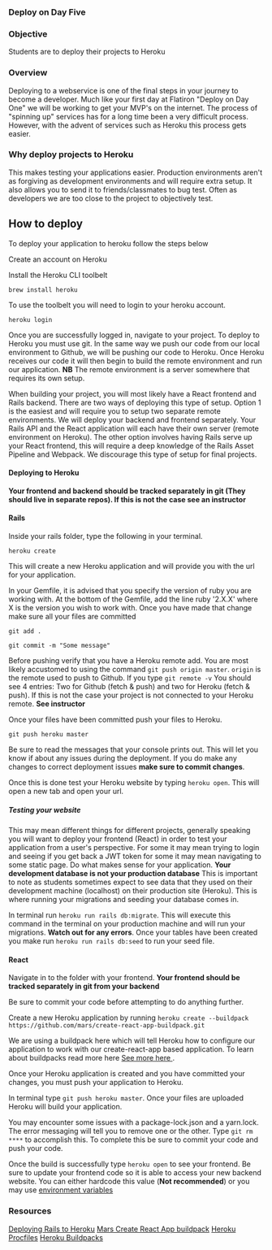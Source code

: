 ### Deploy on Day Five


### Objective

Students are to deploy their projects to Heroku


### Overview

Deploying to a webservice is one of the final steps in your journey to become a developer. Much like your first day at Flatiron "Deploy on Day One" we will be working to get your MVP's on the internet. The process of "spinning up" services has for a long time been a very difficult process. However, with the advent of services such as Heroku this process gets easier.

### Why deploy projects to Heroku

This makes testing your applications easier. Production environments aren't as forgiving as development environments and will require extra setup. It also allows you to send it to friends/classmates to bug test. Often as developers we are too close to the project to objectively test.



## How to deploy


To deploy your application to heroku follow the steps below

Create an account on Heroku

Install the Heroku CLI toolbelt

`brew install heroku`

To use the toolbelt you will need to login to your heroku account.

`heroku login`

Once you are successfully logged in, navigate to your project. To deploy to Heroku you must use git. In the same way we push our code from our local environment to Github, we will be pushing our code to Heroku. Once Heroku receives our code it will then begin to build the remote environment and run our application. **NB** The remote environment is a server somewhere that requires its own setup.

When building your project, you will most likely have a React frontend and Rails backend. There are two ways of deploying this type of setup. Option 1 is the easiest and will require you to setup two separate remote environments. We will deploy your backend and frontend separately. Your Rails API and the React application will each have their own server (remote environment on Heroku). The other option involves having Rails serve up your React frontend, this will require a deep knowledge of the Rails Asset Pipeline and Webpack. We discourage this type of setup for final projects.

#### Deploying to Heroku

**Your frontend and backend should be tracked separately in git (They should live in separate repos). If this is not the case see an instructor**


#### Rails


Inside your rails folder, type the following in your terminal.

  `heroku create`

This will create a new Heroku application and will provide you with the url for your application.

In your Gemfile, it is advised that you specify the version of ruby you are working with. At the bottom of the Gemfile, add the line ruby '2.X.X' where X is the version you wish to work with. Once you have made that change make sure all your files are committed


`git add .`

`git commit -m "Some message"`

Before pushing verify that you have a Heroku remote add. You are most likely accustomed to using the command `git push origin master`. `origin` is the remote used to push to Github. If you type `git remote -v` You should see 4 entries: Two for Github (fetch & push) and two for Heroku (fetch & push). If this is not the case your project is not connected to your Heroku remote. **See instructor**


Once your files have been committed push your files to Heroku.

  `git push heroku master`

Be sure to read the messages that your console prints out. This will let you know if about any issues during the deployment. If you do make any changes to correct deployment issues **make sure to commit changes**.


Once this is done test your Heroku website by typing `heroku open`. This will open a new tab and open your url.

##### Testing your website

This may mean different things for different projects, generally speaking you will want to deploy your frontend (React) in order to test your application from a user's perspective. For some it may mean trying to login and seeing if you get back a JWT token for some it may mean navigating to some static page. Do what makes sense for your application. **Your development database is not your production database** This is important to note as students sometimes expect to see data that they used on their development machine (localhost) on their production site (Heroku). This is where running your migrations and seeding your database comes in.

In terminal run `heroku run rails db:migrate`. This will execute this command in the terminal on your production machine and will run your migrations. **Watch out for any errors**. Once your tables have been created you make run `heroku run rails db:seed` to run your seed file.

#### React

Navigate in to the folder with your frontend. **Your frontend should be tracked separately in git from your backend**

Be sure to commit your code before attempting to do anything further.

Create a new Heroku application by running `heroku create --buildpack https://github.com/mars/create-react-app-buildpack.git`

We are using a buildpack here which will tell Heroku how to configure our application to work with our create-react-app based application. To learn about buildpacks read more here [See more here ](https://devcenter.heroku.com/articles/buildpacks).

Once your Heroku application is created and you have committed your changes, you must push your application to Heroku.

In terminal type `git push heroku master`. Once your files are uploaded Heroku will build your application.

You may encounter some issues with a package-lock.json and a yarn.lock. The error messaging will tell you to remove one or the other. Type `git rm ****` to accomplish this. To complete this be sure to commit your code and push your code.

Once the build is successfully type `heroku open` to see your frontend. Be sure to update your frontend code so it is able to access your new backend website. You can either hardcode this value (**Not recommended**) or you may use [environment variables](https://devcenter.heroku.com/articles/config-vars)

### Resources

[Deploying Rails to Heroku](https://devcenter.heroku.com/articles/getting-started-with-rails5)
[Mars Create React App buildpack](https://github.com/mars/create-react-app-buildpack)
[Heroku Procfiles](https://devcenter.heroku.com/articles/procfile)
[Heroku Buildpacks](https://devcenter.heroku.com/articles/buildpacks)
